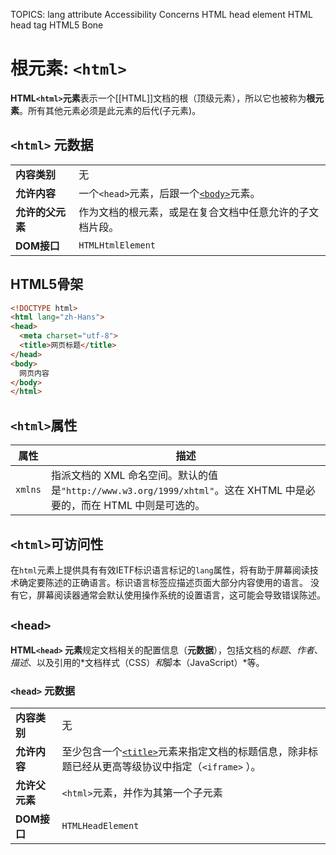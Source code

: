 TOPICS: <html>
        <html> lang attribute
        <html> Accessibility Concerns
        <head>
        HTML head element
        HTML head tag
        HTML5 Bone

# 根元素: `<html>`

**HTML`<html>`元素**表示一个[[HTML]]文档的根（顶级元素），所以它也被称为**根元素**。所有其他元素必须是此元素的后代(子元素)。

## `<html>` 元数据

|  |  |
| :-- | :-- |
| **内容类别** | 无 |
| **允许内容** | 一个`<head>`元素，后跟一个[`<body>`](/zh-hans/webfrontend/<body>/)元素。|
| **允许的父元素** | 作为文档的根元素，或是在复合文档中任意允许的子文档片段。|
| **DOM接口** | `HTMLHtmlElement` |

## HTML5骨架

```html
<!DOCTYPE html>
<html lang="zh-Hans">
<head>
  <meta charset="utf-8">
  <title>网页标题</title>
</head>
<body>
  网页内容
</body>
</html>
```

## `<html>`属性

| 属性 | 描述 |
| --- | --- |
| `xmlns` | 指派文档的 XML 命名空间。默认的值是`"http://www.w3.org/1999/xhtml"`。这在 XHTML 中是必要的，而在 HTML 中则是可选的。 |

## `<html>`可访问性

在`html`元素上提供具有有效IETF标识语言标记的`lang`属性，将有助于屏幕阅读技术确定要陈述的正确语言。标识语言标签应描述页面大部分内容使用的语言。
没有它，屏幕阅读器通常会默认使用操作系统的设置语言，这可能会导致错误陈述。

## `<head>`

**HTML`<head>` 元素**规定文档相关的配置信息（**元数据**），包括文档的*标题*、*作者*、*描述*、以及引用的*文档样式（CSS）*和*脚本（JavaScript）*等。

### `<head>` 元数据

|  |  |
| :-- | :-- |
| **内容类别** | 无 |
| **允许内容** | 至少包含一个[`<title>`](/zh-hans/webfrontend/<title>/)元素来指定文档的标题信息，除非标题已经从更高等级协议中指定（`<iframe>` ）。|
| **允许父元素** | `<html>`元素，并作为其第一个子元素 |
| **DOM接口** | `HTMLHeadElement` |
